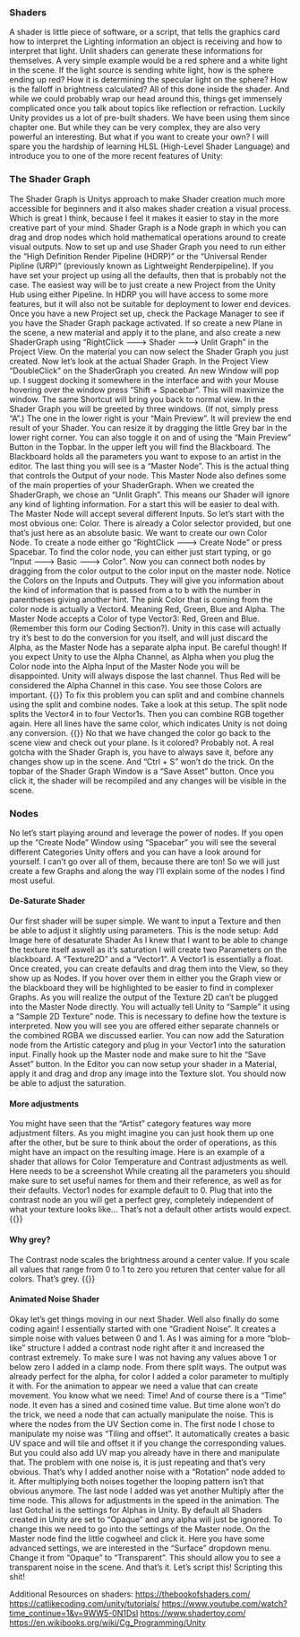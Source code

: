 ### Shaders
A shader is little piece of software, or a script, that tells the graphics card how to interpret the Lighting information an object is receiving and how to interpret that light. Unlit shaders can generate these informations for themselves.
A very simple example would be a red sphere and a white light in the scene. If the light source is sending white light, how is the sphere ending up red? How it is determining the specular light on the sphere? How is the falloff in brightness calculated? All of this done inside the shader. And while we could probably wrap our head around this, things get immensely complicated once you talk about topics like reflection or refraction.
Luckily Unity provides us a lot of pre-built shaders. We have been using them since chapter one. But while they can be very complex, they are also very powerful an interesting.
But what if you want to create your own? I will spare you the hardship of learning HLSL (High-Level Shader Language) and introduce you to one of the more recent features of Unity:

### The Shader Graph
The Shader Graph is Unitys approach to make Shader creation much more accessible for beginners and it also makes shader creation a visual process. Which is great I think, because I feel it makes it easier to stay in the more creative part of your mind.
Shader Graph is a Node graph in which you can drag and drop nodes which hold mathematical operations around to create visual outputs. 
Now to set up and use Shader Graph you need to run either the “High Definition Render Pipeline (HDRP)” or the “Universal Render Pipline (URP)” (previously known as Lightweight Renderpipeline). If you have set your project up using all the defaults, then that is probably not the case. The easiest way will be to just create a new Project from the Unity Hub using either Pipeline. In HDRP you will have access to some more features, but it will also not be suitable for deployment to lower end devices.
Once you have a new Project set up, check the Package Manager to see if you have the Shader Graph package activated. If so create a new Plane in the scene, a new material and apply it to the plane, and also create a new ShaderGraph using “RightClick ---> Shader ---> Unlit Graph” in the Project View.
On the material you can now select the Shader Graph you just created. Now let’s look at the actual Shader Graph. In the Project View “DoubleClick” on the ShaderGraph you created. An new Window will pop up. I suggest docking it somewhere in the interface and with your Mouse hovering over the window press “Shift + Spacebar”. This will maximize the window. The same Shortcut will bring you back to normal view.
In the Shader Graph you will be greeted by three windows. (If not, simply press “A”.)
The one in the lower right is your “Main Preview”. It will preview the end result of your Shader. You can resize it by dragging the little Grey bar in the lower right corner. You can also toggle it on and of using the “Main Preview” Button in the Topbar.
In the upper left you will find the Blackboard. The Blackboard holds all the parameters you want to expose to an artist in the editor.
The last thing you will see is a “Master Node”. This is the actual thing that controls the Output of your node. This Master Node also defines some of the main properties of your ShaderGraph. When we created the ShaderGraph, we chose an “Unlit Graph”. This means our Shader will ignore any kind of lighting information. For a start this will be easier to deal with.
The Master Node will accept several different Inputs. So let’s start with the most obvious one: Color.
There is already a Color selector provided, but one that’s just here as an absolute basic. We want to create our own Color Node. To create a node either go “RightClick ---> Create Node” or press Spacebar. To find the color node, you can either just start typing, or go “Input ---> Basic ---> Color”. Now you can connect both nodes by dragging from the color output to the color input on the master node.
Notice the Colors on the Inputs and Outputs. They will give you information about the kind of information that is passed from a to b with the number in parentheses giving another hint.
The pink Color that is coming from the color node is actually a Vector4. Meaning Red, Green, Blue and Alpha. The Master Node accepts a Color of type Vector3: Red, Green and Blue. (Remember this form our Coding Section?). Unity in this case will actually try it’s best to do the conversion for you itself, and will just discard the Alpha, as the Master Node has a separate alpha input.
Be careful though! If you expect Unity to use the Alpha Channel, as Alpha when you plug the Color node into the Alpha Input of the Master Node you will be disappointed. Unity will always dispose the last channel. Thus Red will be considered the Alpha Channel in this case. You see those Colors are important.
{{<expand>}}
To fix this problem you can split and and combine channels using the split and combine nodes. Take a look at this setup. The split node splits the Vector4 in to four Vector1s. Then you can combine RGB together again. Here all lines have the same color, which indicates Unity is not doing any conversion.
{{</expand>}}
No that we have changed the color go back to the scene view and check out your plane. Is it colored? Probably not. A real gotcha with the Shader Graph is, you have to always save it, before any changes show up in the scene. And “Ctrl + S” won’t do the trick. On the topbar of the Shader Graph Window is a “Save Asset” button. Once you click it, the shader will be recompiled and any changes will be visible in the scene.
### Nodes
No let’s start playing around and leverage the power of nodes. If you open up the “Create Node” Window using “Spacebar” you will see the several different Categories Unity offers and you can have a look around for yourself. I can’t go over all of them, because there are ton!
So we will just create a few Graphs and along the way I’ll explain some of the nodes I find most useful.
#### De-Saturate Shader
Our first shader will be super simple. We want to input a Texture and then be able to adjust it slightly using parameters.
This is the node setup:
Add Image here of desaturate Shader
As I knew that I want to be able to change the texture itself aswell as it’s saturation I will create two Parameters on the blackboard. A “Texture2D” and a “Vector1”. A Vector1 is essentially a float. Once created, you can create defaults and drag them into the View, so they show up as Nodes. If you hover over them in either you the Graph view or the blackboard they will be highlighted to be easier to find in complexer Graphs.
As you will realize the output of the Texture 2D can’t be plugged into the Master Node directly. You will actually tell Unity to “Sample” it using a “Sample 2D Texture” node. This is necessary to define how the texture is interpreted. Now you will see you are offered either separate channels or the combined RGBA we discussed earlier.
You can now add the Saturation node from the Artistic category and plug in your Vector1 into the saturation input. Finally hook up the Master node and make sure to hit the “Save Asset” button.
In the Editor you can now setup your shader in a Material, apply it and drag and drop any image into the Texture slot. You should now be able to adjust the saturation.
#### More adjustments
You might have seen that the “Artist” category features way more adjustment filters. As you might imagine you can just hook them up one after the other, but be sure to think about the order of operations, as this might have an impact on the resulting image.
Here is an example of a shader that allows for Color Temperature and Contrast adjustments as well.
Here needs to be a screenshot
While creating all the parameters you should make sure to set useful names for them and their reference, as well as for their defaults. Vector1 nodes for example default to 0. Plug that into the contrast node an you will get a perfect grey, completely independent of what your texture looks like... That’s not a default other artists would expect.
{{<expand>}}
#### Why grey?
The Contrast node scales the brightness around a center value. If you scale all values that range from 0 to 1 to zero you returen that center value for all colors. That’s grey.
{{</expand>}}
#### Animated Noise Shader
Okay let’s get things moving in our next Shader. Well also finally do some coding again!
I essentially started with one “Gradient Noise”. It creates a simple noise with values between 0 and 1. As I was aiming for a more “blob-like” structure I added a contrast node right after it and increased the contrast extremely. To make sure I was not having any values above 1 or below zero I added in a clamp node. From there split ways. The output was already perfect for the alpha, for color I added a color parameter to multiply it with.
For the animation to appear we need a value that can create movement. You know what we need: Time! And of course there is a “Time” node. It even has a sined and cosined time value. But time alone won’t do the trick, we need a node that can actually manipulate the noise. This is where the nodes from the UV Section come in. 
The first node I chose to manipulate my noise was “Tiling and offset”. It automatically creates a basic UV space and will tile and offset it if you change the corresponding values. But you could also add UV map you already have in there and manipulate that.
The problem with one noise is, it is just repeating and that’s very obvious. That’s why I added another noise with a “Rotation” node added to it. After multiplying both noises together the looping pattern isn’t that obvious anymore.
The last node I added was yet another Multiply after the time node. This allows for adjustments in the speed in the animation.
The last Gotcha! is the settings for Alphas in Unity. By default all Shaders created in Unity are set to “Opaque” and any alpha will just be ignored. To change this we need to go into the settings of the Master node. On the Master node find the little cogwheel and click it. Here you have some advanced settings, we are interested in the “Surface” dropdown menu. Change it from “Opaque” to “Transparent”. This should allow you to see a transparent noise in the scene. And that’s it.
Let’s script this!
Scripting this shit!


Additional Resources on shaders:
https://thebookofshaders.com/
https://catlikecoding.com/unity/tutorials/
https://www.youtube.com/watch?time_continue=1&v=9WW5-0N1DsI
https://www.shadertoy.com/
https://en.wikibooks.org/wiki/Cg_Programming/Unity
